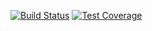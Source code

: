 [![Build Status](https://travis-ci.org/AdTechMedia/adtechmedia-website.svg?branch=master)](https://travis-ci.org/AdTechMedia/adtechmedia-website)
[![Test Coverage](https://codeclimate.com/repos/57f64bd8e1fafd02fc0026ac/badges/b99788ea59ab482de3cd/coverage.svg)](https://codeclimate.com/repos/57f64bd8e1fafd02fc0026ac/coverage)

